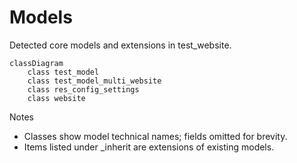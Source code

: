 # Models

Detected core models and extensions in test_website.

```mermaid
classDiagram
    class test_model
    class test_model_multi_website
    class res_config_settings
    class website
```

Notes
- Classes show model technical names; fields omitted for brevity.
- Items listed under _inherit are extensions of existing models.
